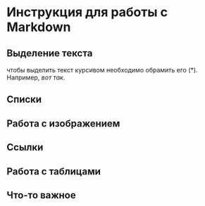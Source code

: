 # Инструкция для работы с Markdown

## Выделение текста 

чтобы выделить текст курсивом необходимо обрамить его (*). Например, *вот так*.

## Списки

## Работа с изображением

## Ссылки 

## Работа с таблицами 

## Что-то важное